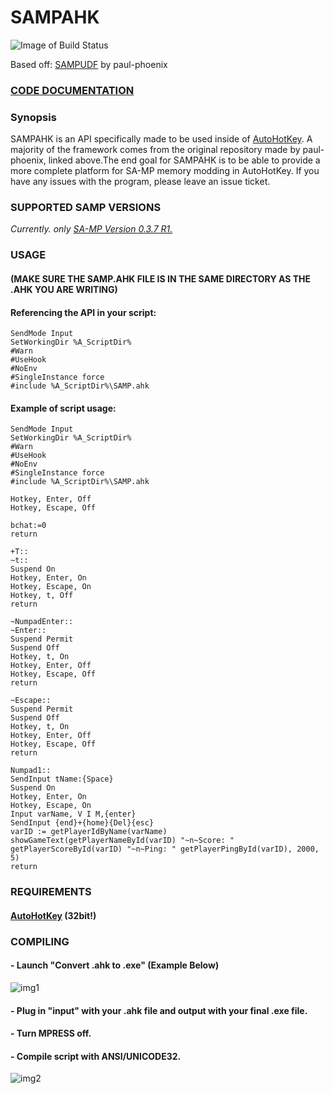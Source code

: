 # SAMPAHK
![Image of Build Status](https://ci.appveyor.com/api/projects/status/ys6gm8pk3xg02pvx?svg=true)

Based off: [SAMPUDF](https://github.com/paul-phoenix/SAMP-UDF-for-AutoHotKey) by paul-phoenix

### [CODE DOCUMENTATION](https://github.com/sampudf/SAMPAHK/wiki)


### Synopsis
SAMPAHK is an API specifically made to be used inside of [AutoHotKey](https://www.ahkscript.org). A majority of the framework comes from the original repository made by paul-phoenix, linked above.The end goal for SAMPAHK is to be able to provide a more complete platform for SA-MP memory modding in AutoHotKey. If you have any issues with the program, please leave an issue ticket.

### SUPPORTED SAMP VERSIONS
_Currently. only [SA-MP Version 0.3.7 R1.](https://dracoblue.net/downloads/samp-client/)_

### USAGE 
#### (MAKE SURE THE SAMP.AHK FILE IS IN THE SAME DIRECTORY AS THE .AHK YOU ARE WRITING)

#### Referencing the API in your script:
```autohotkey
SendMode Input
SetWorkingDir %A_ScriptDir%
#Warn
#UseHook
#NoEnv
#SingleInstance force
#include %A_ScriptDir%\SAMP.ahk
```
#### Example of script usage:
```autohotkey
SendMode Input
SetWorkingDir %A_ScriptDir%
#Warn
#UseHook
#NoEnv
#SingleInstance force
#include %A_ScriptDir%\SAMP.ahk

Hotkey, Enter, Off
Hotkey, Escape, Off

bchat:=0
return

+T::
~t::
Suspend On
Hotkey, Enter, On
Hotkey, Escape, On
Hotkey, t, Off
return

~NumpadEnter::
~Enter::
Suspend Permit
Suspend Off
Hotkey, t, On
Hotkey, Enter, Off
Hotkey, Escape, Off
return

~Escape::
Suspend Permit
Suspend Off
Hotkey, t, On
Hotkey, Enter, Off
Hotkey, Escape, Off
return

Numpad1::
SendInput tName:{Space}
Suspend On
Hotkey, Enter, On
Hotkey, Escape, On
Input varName, V I M,{enter}
SendInput {end}+{home}{Del}{esc}
varID := getPlayerIdByName(varName)
showGameText(getPlayerNameById(varID) "~n~Score: " getPlayerScoreById(varID) "~n~Ping: " getPlayerPingById(varID), 2000, 5)
return
```
### REQUIREMENTS
#### [AutoHotKey](https://autohotkey.com) (32bit!)


### COMPILING
#### - Launch "Convert .ahk to .exe" (Example Below)

![img1](https://i.imgur.com/57TfJX5.png)
#### - Plug in "input" with your .ahk file and output with your final .exe file.
#### - Turn MPRESS off.
#### - Compile script with ANSI/UNICODE32.
![img2](https://i.imgur.com/XWLroJX.png)
